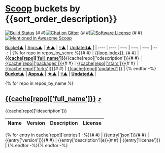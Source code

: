 # [Scoop](https://scoop.sh/) buckets by {{sort_order_description}}
[![Build Status](https://ci.appveyor.com/api/projects/status/github/rasa/scoop-directory?svg=true)](https://ci.appveyor.com/project/rasa/scoop-directory "Build Status") {#
#}[![Chat on Gitter](https://badges.gitter.im/lukesampson/scoop.svg)](https://gitter.im/lukesampson/scoop) {#
#}[![Software License](https://img.shields.io/badge/license-MIT-brightgreen.svg?style=flat-square)](LICENSE) {#
#}[![Mentioned in Awesome Scoop](https://awesome.re/mentioned-badge.svg)](https://github.com/h404bi/awesome-scoop/blob/master/README.md "Awesome Scoop")

[Bucket&#x25b2;](by-bucket.md) | [Apps&#x25b2;](by-apps.md) | [&#x2605;&#x25b2;](by-stars.md) | [&#x2442;&#x25b2;](by-forks.md) | [Updated&#x25b2;](by-date-updated.md) |
| :--- | :--- | ---: | ---: | ---: | ---: |
{% for repo in repos_by_score %}{#
#} | <a name="back_{{cache[repo]['id']}}" id="back_{{cache[repo]['id']}}"></a>[{{loop.index}}.](#back_{{cache[repo]['id']}}) {#
#} | [__{{cache[repo]['full_name']}}__]({{cache[repo]['url']}}){{cache[repo]['cdescription']}}{#
#} | [{{cache[repo]['packages']}}](#{{cache[repo]['id']}}){#
#} | [{{cache[repo]['stars']}}]({{cache[repo]['stars_url']}}){#
#} | [{{cache[repo]['forks']}}]({{cache[repo]['forks_url']}}){#
#} | [{{cache[repo]['updated']}}]({{cache[repo]['updated_url']}} "{{cache[repo]['updated_at']}}") |
{% endfor -%}
**[Bucket&#x25b2;](by-bucket.md)** | **[Apps&#x25b2;](by-apps.md)** | **[&#x2605;&#x25b2;](by-stars.md)** | **[&#x2442;&#x25b2;](by-forks.md)** | **[Updated&#x25b2;](by-updated.md)** |

{% for repo in repos_by_name %}
## <a name="{{cache[repo]['id']}}" id="{{cache[repo]['id']}}"></a>[{{cache[repo]['full_name']}}]({{cache[repo]['url']}}) [&#x2934;](#back_{{cache[repo]['id']}})
{{cache[repo]['idescription']}}

| Name | Version | Description | License |
| :--- | :--- | :--- | :--- |
{% for entry in cache[repo]['entries'] -%}{#
#} | [{{entry['json']}}]({{entry['url']}}){#
#} | {{entry['version']}}{#
#} | {{entry['description']|e}}{#
#} | {{entry['license']}} |
{% endfor -%}{% endfor -%}
